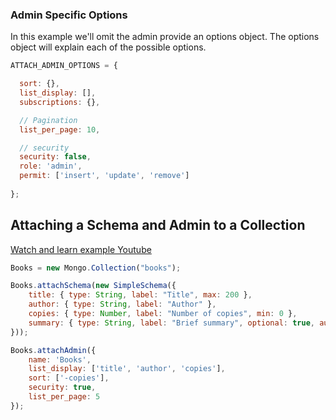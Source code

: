 
### Admin Specific Options
In this example we'll omit the admin provide an options
object. The options object will explain each of the possible options.

```javascript
ATTACH_ADMIN_OPTIONS = {

  sort: {},
  list_display: [],
  subscriptions: {},

  // Pagination
  list_per_page: 10,

  // security
  security: false,
  role: 'admin',
  permit: ['insert', 'update', 'remove']
  
};
```
## Attaching a Schema and Admin to a Collection

[Watch and learn example Youtube](https://www.youtube.com/watch?v=jWhSGTQxYgg)
```js
Books = new Mongo.Collection("books");

Books.attachSchema(new SimpleSchema({
    title: { type: String, label: "Title", max: 200 },
    author: { type: String, label: "Author" },
    copies: { type: Number, label: "Number of copies", min: 0 },
    summary: { type: String, label: "Brief summary", optional: true, autoform: { type: 'textarea' }}
}));

Books.attachAdmin({
    name: 'Books',
    list_display: ['title', 'author', 'copies'],
    sort: ['-copies'],
    security: true,
    list_per_page: 5
});
```
